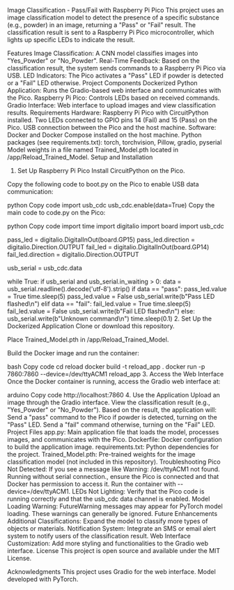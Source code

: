 Image Classification - Pass/Fail with Raspberry Pi Pico
This project uses an image classification model to detect the presence of a specific substance (e.g., powder) in an image, returning a "Pass" or "Fail" result. The classification result is sent to a Raspberry Pi Pico microcontroller, which lights up specific LEDs to indicate the result.

Features
Image Classification: A CNN model classifies images into "Yes_Powder" or "No_Powder".
Real-Time Feedback: Based on the classification result, the system sends commands to a Raspberry Pi Pico via USB.
LED Indicators: The Pico activates a "Pass" LED if powder is detected or a "Fail" LED otherwise.
Project Components
Dockerized Python Application: Runs the Gradio-based web interface and communicates with the Pico.
Raspberry Pi Pico: Controls LEDs based on received commands.
Gradio Interface: Web interface to upload images and view classification results.
Requirements
Hardware:
Raspberry Pi Pico with CircuitPython installed.
Two LEDs connected to GPIO pins 14 (Fail) and 15 (Pass) on the Pico.
USB connection between the Pico and the host machine.
Software:
Docker and Docker Compose installed on the host machine.
Python packages (see requirements.txt):
torch, torchvision, Pillow, gradio, pyserial
Model weights in a file named Trained_Model.pth located in /app/Reload_Trained_Model.
Setup and Installation
1. Set Up Raspberry Pi Pico
Install CircuitPython on the Pico.

Copy the following code to boot.py on the Pico to enable USB data communication:

python
Copy code
import usb_cdc
usb_cdc.enable(data=True)
Copy the main code to code.py on the Pico:

python
Copy code
import time
import digitalio
import board
import usb_cdc

pass_led = digitalio.DigitalInOut(board.GP15)
pass_led.direction = digitalio.Direction.OUTPUT
fail_led = digitalio.DigitalInOut(board.GP14)
fail_led.direction = digitalio.Direction.OUTPUT

usb_serial = usb_cdc.data

while True:
    if usb_serial and usb_serial.in_waiting > 0:
        data = usb_serial.readline().decode('utf-8').strip()
        if data == "pass":
            pass_led.value = True
            time.sleep(5)
            pass_led.value = False
            usb_serial.write(b"Pass LED flashed\n")
        elif data == "fail":
            fail_led.value = True
            time.sleep(5)
            fail_led.value = False
            usb_serial.write(b"Fail LED flashed\n")
        else:
            usb_serial.write(b"Unknown command\n")
    time.sleep(0.1)
2. Set Up the Dockerized Application
Clone or download this repository.

Place Trained_Model.pth in /app/Reload_Trained_Model.

Build the Docker image and run the container:

bash
Copy code
cd reload
docker build -t reload_app .
docker run -p 7860:7860 --device=/dev/ttyACM1 reload_app
3. Access the Web Interface
Once the Docker container is running, access the Gradio web interface at:

arduino
Copy code
http://localhost:7860
4. Use the Application
Upload an image through the Gradio interface.
View the classification result (e.g., "Yes_Powder" or "No_Powder").
Based on the result, the application will:
Send a "pass" command to the Pico if powder is detected, turning on the "Pass" LED.
Send a "fail" command otherwise, turning on the "Fail" LED.
Project Files
app.py: Main application file that loads the model, processes images, and communicates with the Pico.
Dockerfile: Docker configuration to build the application image.
requirements.txt: Python dependencies for the project.
Trained_Model.pth: Pre-trained weights for the image classification model (not included in this repository).
Troubleshooting
Pico Not Detected: If you see a message like Warning: /dev/ttyACM1 not found. Running without serial connection., ensure the Pico is connected and that Docker has permission to access it. Run the container with --device=/dev/ttyACM1.
LEDs Not Lighting: Verify that the Pico code is running correctly and that the usb_cdc data channel is enabled.
Model Loading Warning: FutureWarning messages may appear for PyTorch model loading. These warnings can generally be ignored.
Future Enhancements
Additional Classifications: Expand the model to classify more types of objects or materials.
Notification System: Integrate an SMS or email alert system to notify users of the classification result.
Web Interface Customization: Add more styling and functionalities to the Gradio web interface.
License
This project is open source and available under the MIT License.

Acknowledgments
This project uses Gradio for the web interface.
Model developed with PyTorch.
